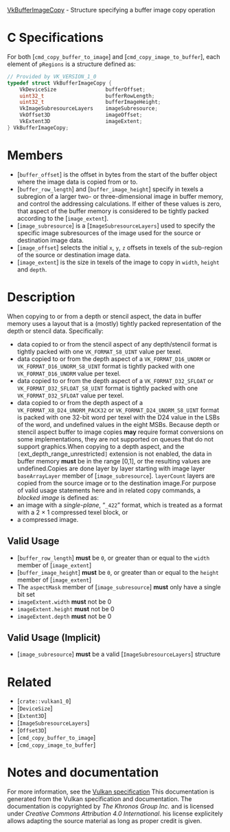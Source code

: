 [VkBufferImageCopy](https://www.khronos.org/registry/vulkan/specs/1.3-extensions/man/html/VkBufferImageCopy.html) - Structure specifying a buffer image copy operation

# C Specifications
For both [`cmd_copy_buffer_to_image`] and [`cmd_copy_image_to_buffer`], each
element of `pRegions` is a structure defined as:
```c
// Provided by VK_VERSION_1_0
typedef struct VkBufferImageCopy {
    VkDeviceSize                bufferOffset;
    uint32_t                    bufferRowLength;
    uint32_t                    bufferImageHeight;
    VkImageSubresourceLayers    imageSubresource;
    VkOffset3D                  imageOffset;
    VkExtent3D                  imageExtent;
} VkBufferImageCopy;
```

# Members
- [`buffer_offset`] is the offset in bytes from the start of the buffer object where the image data is copied from or to.
- [`buffer_row_length`] and [`buffer_image_height`] specify in texels a subregion of a larger two- or three-dimensional image in buffer memory, and control the addressing calculations. If either of these values is zero, that aspect of the buffer memory is considered to be tightly packed according to the [`image_extent`].
- [`image_subresource`] is a [`ImageSubresourceLayers`] used to specify the specific image subresources of the image used for the source or destination image data.
- [`image_offset`] selects the initial `x`, `y`, `z` offsets in texels of the sub-region of the source or destination image data.
- [`image_extent`] is the size in texels of the image to copy in `width`, `height` and `depth`.

# Description
When copying to or from a depth or stencil aspect, the data in buffer memory
uses a layout that is a (mostly) tightly packed representation of the depth
or stencil data.
Specifically:
- data copied to or from the stencil aspect of any depth/stencil format is tightly packed with one `VK_FORMAT_S8_UINT` value per texel.
- data copied to or from the depth aspect of a `VK_FORMAT_D16_UNORM` or `VK_FORMAT_D16_UNORM_S8_UINT` format is tightly packed with one `VK_FORMAT_D16_UNORM` value per texel.
- data copied to or from the depth aspect of a `VK_FORMAT_D32_SFLOAT` or `VK_FORMAT_D32_SFLOAT_S8_UINT` format is tightly packed with one `VK_FORMAT_D32_SFLOAT` value per texel.
- data copied to or from the depth aspect of a `VK_FORMAT_X8_D24_UNORM_PACK32` or `VK_FORMAT_D24_UNORM_S8_UINT` format is packed with one 32-bit word per texel with the D24 value in the LSBs of the word, and undefined values in the eight MSBs.
Because depth or stencil aspect buffer to image copies  **may**  require format
conversions on some implementations, they are not supported on queues that
do not support graphics.When copying to a depth aspect,
and the `[`ext_depth_range_unrestricted`]` extension is not enabled,
the data in buffer memory  **must**  be in the range [0,1], or the
resulting values are undefined.Copies are done layer by layer starting with image layer
`baseArrayLayer` member of [`image_subresource`].
`layerCount` layers are copied from the source image or to the
destination image.For purpose of valid usage statements here and in related copy commands, a
*blocked image* is defined as:
- an image with a *single-plane*, “`_422`” format, which is treated as a format with a 2 × 1 compressed texel block, or
- a compressed image.

## Valid Usage
-  [`buffer_row_length`] **must**  be `0`, or greater than or equal to the `width` member of [`image_extent`]
-  [`buffer_image_height`] **must**  be `0`, or greater than or equal to the `height` member of [`image_extent`]
-    The `aspectMask` member of [`image_subresource`] **must**  only have a single bit set
-  `imageExtent.width` **must**  not be 0
-  `imageExtent.height` **must**  not be 0
-  `imageExtent.depth` **must**  not be 0

## Valid Usage (Implicit)
-  [`image_subresource`] **must**  be a valid [`ImageSubresourceLayers`] structure

# Related
- [`crate::vulkan1_0`]
- [`DeviceSize`]
- [`Extent3D`]
- [`ImageSubresourceLayers`]
- [`Offset3D`]
- [`cmd_copy_buffer_to_image`]
- [`cmd_copy_image_to_buffer`]

# Notes and documentation
For more information, see the [Vulkan specification](https://www.khronos.org/registry/vulkan/specs/1.3-extensions/html/vkspec.html)
This documentation is generated from the Vulkan specification and documentation.
The documentation is copyrighted by *The Khronos Group Inc.* and is licensed under *Creative Commons Attribution 4.0 International*.
his license explicitely allows adapting the source material as long as proper credit is given.
        